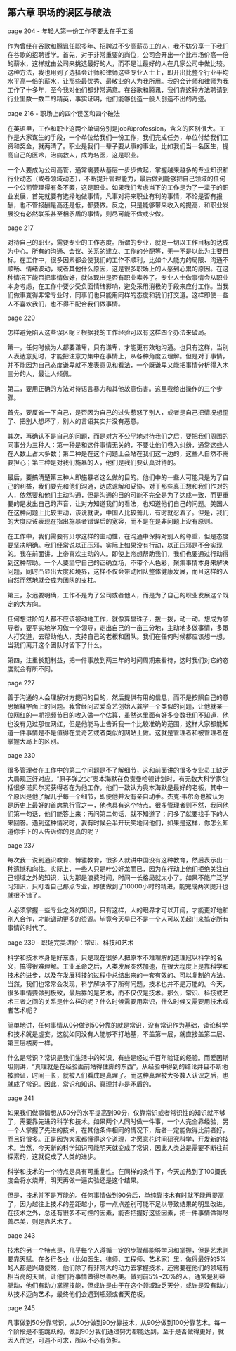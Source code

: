## 第六章 职场的误区与破法

page 204 - 年轻人第一份工作不要太在乎工资

作为曾经在谷歌和腾讯任职多年、招聘过不少高薪员工的人，我不妨分享一下我们在谷歌的招聘哲学。首先，对于非常重要的岗位，公司会开出一个比市场价高一倍的薪水，这样就由公司来挑选最好的人，而不是让最好的人在几家公司中做比较。这种方法，我也用到了选择会计师和律师这些专业人士上，即开出比整个行业平均水平高一倍的薪水，让那些最优秀、最敬业的人为我所用。我的会计师和律师为我工作了十多年，至今我对他们都非常满意。在谷歌和腾讯，我们靠这种方法聘请到行业里数一数二的精英，事实证明，他们能够创造一般人创造不出的奇迹。

page 216 - 职场上的四个误区和四个破法

在英语里，工作和职业这两个单词分别是job和profession，含义的区别很大。工作是大家谋生的手段，一个单位给我们一份工作，我们完成任务，单位付给我们工资和奖金，就两清了。职业是我们一辈子要从事的事业，比如我们当一名医生，提高自己的医术，治病救人，成为名医，这是职业。

一个人要成为公司高管，通常需要从基层一步步做起，掌握越来越多的专业知识和行业动态（或者领域动态），不断提升管理能力，最后做到能够把自己领域的任何一个公司管理得有条不紊，这是职业。如果我们考虑当下的工作是为了一辈子的职业发展，首先就要有选择地做事情，凡事对将来职业有利的事情，不论是否有报酬，也不管报酬是高还是低，都要做。反之，只是能够带来收入的提高，和职业发展没有必然联系甚至相矛盾的事情，则尽可能不做或少做。

page 217

对待自己的职业，需要专业的工作态度。所谓的专业，就是一切以工作目标的达成为中心。所有的沟通、会议、关系的建立、工作的分配等，无一不是以此为主要目标。在工作中，很多因素都会使我们的工作不顺利，比如个人能力的局限、沟通不顺畅、情绪波动，或者其他什么原因，这是很多职场上的人感到心累的原因。在这种情况下能否把事情做好，就体现出是否有职业素养了。专业人士做事情会从职业本身考虑，在工作中要少受负面情绪影响，避免采用消极的手段来应付工作。当我们做事变得非常专业时，同事们也只能用同样的态度和我们打交道。这样即使一些人不喜欢我们，也不得不配合我们做事情。

page 220

怎样避免陷入这些误区呢？根据我的工作经验可以有这样四个办法来破局。

第一，任何时候为人都要谦卑，只有谦卑，才能更有效地沟通。也只有这样，当别人表达意见时，才能把注意力集中在事情上，从各种角度去理解。但是对于事情，并不能因为自己态度谦卑就不发表意见和看法，一个既谦卑又能把事情分析得入木三分的人，最让人倾佩。

第二，要用正确的方法对待语言暴力和其他故意伤害。这里我给出操作的三个步骤。

首先，要反省一下自己，是否因为自己的过失惹怒了别人，或者是自己把情况想歪了、把别人想坏了，别人的言语其实并没有恶意。

其次，再确认不是自己的问题，而是对方不公平地对待我们之后，要把我们周围的同事分为三种人：第一种是和这件事情无关的，不要让他们卷入纠纷，通常这些人在人数上占大多数；第二种是在这个问题上会站在我们这一边的，这些人自然不需要担心；第三种是对我们施暴的人，他们是我们要认真对待的。

最后，要搞清楚第三种人即施暴者这么做的目的。他们中的一些人可能只是为了自己的利益，我们要先和他们沟通，达成谅解和妥协。对于那些真正想和我们作对的人，依然要和他们主动沟通，但是沟通的目的可能不完全是为了达成一致，而更重要的是发出自己的声音，让对方知道我们的看法，也知道他们自己的问题。美国人在这种问题上比较主动，该说就说，中国人比较蔫儿，有时就忍着了。但是，我们的大度应该表现在指出施暴者错误后的宽容，而不是在是非问题上没有原则。

在工作中，我们需要有贝尔这样的主动性，在沟通中保持对别人的尊重，但是态度要坚决明确。我们经常说以正压邪，实际上如果没有行动，以正压邪是不会实现的。我在前面讲，上帝喜欢主动的人。即使上帝想帮助我们，我们也要通过行动得到这种帮助。一个人要坚守自己的正确立场，不带个人色彩，聚集事情本身来解决问题，同时凸显出大度和境界，这样不仅会带动团队整体健康发展，而且这样的人自然而然地就会成为团队的支柱。

第三，永远要明确，工作不是为了公司或者他人，而是为了自己的职业发展这个既定的大方向。

任何想进阶的人都不应该被动地工作，就像算盘珠子，拨一拨，动一动。想成为领导者，要平实地学习做一个领导，走出自己的一亩三分地，主动地多做事情，多跟人打交道，去帮助他人，支持自己的老板和团队。我们在任何时候都应该想一想，当我们离开这个团队时留下了什么。

第四，注重长期利益，把一件事放到两三年的时间周期来看待，这时我们对它的态度就会有所不同。

page 227

善于沟通的人会理解对方提问的目的，然后提供有用的信息，而不是按照自己的意思解释字面上的问题。我曾经问过爱奇艺创始人龚宇一个类似的问题，让他就某一位网红的一期视频节目的收入做一个估算，虽然这里面有好多变数我们不知道，他也没有见过那位网红，但是他能马上告诉我一个比较准确的范围，这样大家都能知道一件事情是不是值得在爱奇艺或者类似的网站上做。这就是管理者和被管理者在掌握大局上的区别。

page 230

很多管理者在工作中的第二个问题是不了解细节，这和前面讲的很多专业员工缺乏大局观正好对应。“原子弹之父”奥本海默在负责曼哈顿计划时，有无数大科学家包括很多诺贝尔奖获得者在为他工作，他们一致认为奥本海默是最好的老板，其中一个原因是他了解几乎每一个细节，即便他并没有亲自动手。杰克·韦尔奇也被认为是历史上最好的首席执行官之一，他也具有这个特点。很多管理者则不然，我问他们第一句话，他们能答上来；再问第二句话，就不知道了；问多了就要找手下的人来回答。遇到这种情况时，我有时候会半开玩笑地问他们，如果是这样，你怎么知道你手下的人告诉你的是真的呢？

page 237

每次我一说到通识教育、博雅教育，很多人就讲中国没有这种教育，然后表示出一种遗憾和向往。实际上，一些人只是叶公好龙而已，因为在行动上他们拒绝关注自己领域之外的知识，认为那是浪费时间，时间一长格局就太小了。如果不能广泛学习知识，只盯着自己那点专业，即使做到了10000小时的精进，能完成两次提升也就很不错了。

人必须掌握一些专业之外的知识，只有这样，人的眼界才可以开阔，才能更好地和别人合作，才能调动更多的资源。毕竟今天早已不是一个人可以关起门来搞定所有事情的时代了。

page 239 - 职场完美进阶：常识、科技和艺术

科学和技术本身是好东西，只是现在很多人把原本不难理解的道理冠以科学的名义，搞得很难理解。工业革命之后，人类发展突然加速，在很大程度上是靠科学和技术的进步，以及在发展科技的过程中总结出来的一套有效的、可以复制的方法。当然，我们也常常会发现，科学解决不了所有问题，技术也并不是万能的。今天，很多事情要做到极致，最后靠的是艺术，而不仅仅是技术。那么，常识、科技或艺术三者之间的关系是什么样的呢？什么时候需要用常识，什么时候又需要用技术或者艺术呢？

简单地讲，任何事情从0分做到50分靠的就是常识，没有常识作为基础，谈论科学和技术就是虚妄。这就如同没有人能够不打地基，不盖第一层，就直接盖第二层、第三层楼房一样。

什么是常识？常识是我们生活中的知识，有些是经过千百年验证的经验。而爱因斯坦则讲，“真理就是在经验面前站得住脚的东西”，从经验中得到的结论并且不断地被验证，时间一长，就被人们看成是真理了。而这种真理被大多数人认识之后，也就成了常识。因此，常识和知识、真理并非是矛盾的。

page 241

如果我们做事情想从50分的水平提高到90分，仅靠常识或者常识性的知识就不够了，需要靠先进的科学和技术。如果两个人同时做一件事，一个人完全靠经验，另一个人掌握了先进的技术，在其他条件相同的情况下，后者一定能做得比前者好，而且好很多。正是因为大家都懂得这个道理，才愿意花时间研究科学，开发新的技术。当然，今天新的科学知识可能明天就变成了常识，因此人类总是需要不断往前探索的，这就促成了人类的进步。

科学和技术的一个特点是具有可重复性。在同样的条件下，今天加热到了100摄氏度会将水烧开，明天再做一遍实验还是这个结果。

但是，技术并不是万能的。任何事情做到90分后，单纯靠技术有时就不能再提高了，因为越往上技术的差距越小，那一点点差别可能不足以导致结果的明显改进。在技术之外，总还有很多不可控的因素，能否把握好这些因素，把一件事情做得尽善尽美，则是靠艺术了。

page 243

技术的另一个特点是，几乎每个人遵循一定的步骤都能够学习和掌握，但是艺术则要靠天赋。在各行各业（比如医生、律师、工程师、艺术家）里，做得最好的5%的人都是兴趣使然，他们除了有非常大的动力去掌握技术，还需要在他们的领域有相当高的天赋，让他们将事情做得尽善尽美。做到前5%~20%的人，通常是利益驱动，他们有动力掌握技能，但或许是由于在这个领域缺乏天分，或许是没有动力从技术迈向艺术，最终他们会遇到瓶颈或者天花板。

page 245

凡事做到50分靠常识，从50分做到90分靠技术，从90分做到100分靠艺术。每一个阶段是不能跳跃的，做到90分我们通过努力都能达到，至于是否做得更好，就因人而定，可遇不可求，所以不必有负担。
